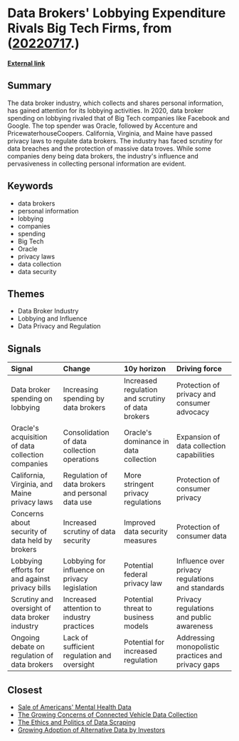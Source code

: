# __Data Brokers' Lobbying Expenditure Rivals Big Tech Firms__, from ([20220717](https://kghosh.substack.com/p/20220717).)

__[External link](https://themarkup.org/privacy/2021/04/01/the-little-known-data-broker-industry-is-spending-big-bucks-lobbying-congress)__



## Summary

The data broker industry, which collects and shares personal information, has gained attention for its lobbying activities. In 2020, data broker spending on lobbying rivaled that of Big Tech companies like Facebook and Google. The top spender was Oracle, followed by Accenture and PricewaterhouseCoopers. California, Virginia, and Maine have passed privacy laws to regulate data brokers. The industry has faced scrutiny for data breaches and the protection of massive data troves. While some companies deny being data brokers, the industry's influence and pervasiveness in collecting personal information are evident.

## Keywords

* data brokers
* personal information
* lobbying
* companies
* spending
* Big Tech
* Oracle
* privacy laws
* data collection
* data security

## Themes

* Data Broker Industry
* Lobbying and Influence
* Data Privacy and Regulation

## Signals

| Signal                                            | Change                                           | 10y horizon                                       | Driving force                                      |
|:--------------------------------------------------|:-------------------------------------------------|:--------------------------------------------------|:---------------------------------------------------|
| Data broker spending on lobbying                  | Increasing spending by data brokers              | Increased regulation and scrutiny of data brokers | Protection of privacy and consumer advocacy        |
| Oracle's acquisition of data collection companies | Consolidation of data collection operations      | Oracle's dominance in data collection             | Expansion of data collection capabilities          |
| California, Virginia, and Maine privacy laws      | Regulation of data brokers and personal data use | More stringent privacy regulations                | Protection of consumer privacy                     |
| Concerns about security of data held by brokers   | Increased scrutiny of data security              | Improved data security measures                   | Protection of consumer data                        |
| Lobbying efforts for and against privacy bills    | Lobbying for influence on privacy legislation    | Potential federal privacy law                     | Influence over privacy regulations and standards   |
| Scrutiny and oversight of data broker industry    | Increased attention to industry practices        | Potential threat to business models               | Privacy regulations and public awareness           |
| Ongoing debate on regulation of data brokers      | Lack of sufficient regulation and oversight      | Potential for increased regulation                | Addressing monopolistic practices and privacy gaps |

## Closest

* [Sale of Americans' Mental Health Data](d7e132b0dc94474c05f6109c82cf9878)
* [The Growing Concerns of Connected Vehicle Data Collection](fe7e41280ce4475f799785a436070868)
* [The Ethics and Politics of Data Scraping](2703e9bdcf4fd2ee2214fd78aa4064dc)
* [Growing Adoption of Alternative Data by Investors](6df05418720b20b7f2cec0056111cae6)
